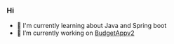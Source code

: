 ### Hi

- 🌱 I'm currently learning about Java and Spring boot
- 🔭 I’m currently working on <a href=”#https://github.com/Wojtur28/BudgetAppv2”>BudgetAppv2</a>
<!--
**Wojtur28/Wojtur28** is a ✨ _special_ ✨ repository because its `README.md` (this file) appears on your GitHub profile.

Here are some ideas to get you started:



- 👯 I’m looking to collaborate on ...
- 🤔 I’m looking for help with ...
- 💬 Ask me about ...
- 📫 How to reach me: ...
- 😄 Pronouns: ...
- ⚡ Fun fact: ...
-->
